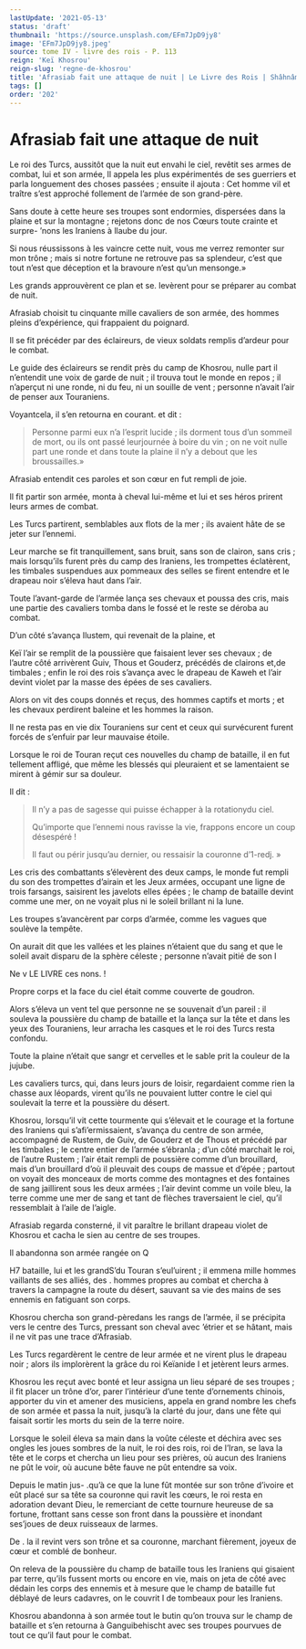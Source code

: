 ```yaml
---
lastUpdate: '2021-05-13'
status: 'draft'
thumbnail: 'https://source.unsplash.com/EFm7JpD9jy8'
image: 'EFm7JpD9jy8.jpeg'
source: tome IV - livre des rois - P. 113
reign: 'Keï Khosrou'
reign-slug: 'regne-de-khosrou'
title: 'Afrasiab fait une attaque de nuit | Le Livre des Rois | Shâhnâmeh'
tags: []
order: '202'
---
```


# Afrasiab fait une attaque de nuit

Le roi des Turcs, aussitôt que la nuit eut envahi le ciel, revêtit ses armes de combat, lui et son armée, Il appela les plus expérimentés de ses guerriers et parla longuement des choses passées ; ensuite il ajouta : Cet homme vil et traître s’est approché follement de l’armée de son grand-père.

Sans doute à cette heure ses troupes sont endormies, dispersées dans la plaine et sur la montagne ; rejetons donc de nos Cœurs toute crainte et surpre-
’nons les Iraniens à llaube du jour.

Si nous réussissons à les vaincre cette nuit, vous me verrez remonter sur mon trône ; mais si notre fortune ne retrouve pas sa splendeur, c’est que tout n’est que déception et la bravoure n’est qu’un mensonge.»

Les grands approuvèrent ce plan et se. levèrent pour se préparer au combat de nuit.

Afrasiab choisit tu cinquante mille cavaliers de son armée, des hommes pleins d’expérience, qui frappaient du poignard.

Il se fit précéder par des éclaireurs, de vieux soldats remplis d’ardeur pour le combat.

Le guide des éclaireurs se rendit près du camp de Khosrou, nulle part il n’entendit une voix de garde de nuit ; il trouva tout le monde en repos ; il n’aperçut ni une ronde, ni du feu, ni un souille de vent ; personne n’avait l’air de penser aux Touraniens.

Voyantcela, il s’en retourna en courant. et dit :

> Personne parmi eux n’a l’esprit lucide ; ils dorment tous d’un sommeil de mort, ou ils ont passé leurjournée à boire du vin ; on ne voit nulle part une ronde et dans toute la plaine il n’y a debout que les broussailles.»

Afrasiab entendit ces paroles et son cœur en fut rempli de joie.

Il fit partir son armée, monta à cheval lui-même et lui et ses héros prirent leurs armes de combat.

Les Turcs partirent, semblables aux flots de la mer ; ils avaient hâte de se jeter sur l’ennemi.

Leur marche se fit tranquillement, sans bruit, sans son de clairon, sans cris ; mais lorsqu’ils furent près du camp des Iraniens, les trompettes éclatèrent, les timbales suspendues aux pommeaux des selles se firent entendre et le drapeau noir s’éleva haut dans l’air.

Toute l’avant-garde de l’armée lança ses chevaux et poussa des cris, mais une partie des cavaliers tomba dans le fossé et le reste se déroba au combat.

D’un côté s’avança Ilustem, qui revenait de la plaine, et

Keï l’air se remplit de la poussière que faisaient lever ses chevaux ; de l’autre côté arrivèrent Guiv, Thous et Gouderz, précédés de clairons et,de timbales ; enfin le roi des rois s’avança avec le drapeau de Kaweh et l’air devint violet par la masse des épées de ses cavaliers.

Alors on vit des coups donnés et reçus, des hommes captifs et morts ; et les chevaux perdirent baleine et les hommes la raison.

Il ne resta pas en vie dix Touraniens sur cent et ceux qui survécurent furent forcés de s’enfuir par leur mauvaise étoile.

Lorsque le roi de Touran reçut ces nouvelles du champ de bataille, il en fut tellement affligé, que même les blessés qui pleuraient et se lamentaient se mirent à gémir sur sa douleur.

Il dit :

> Il n’y a pas de sagesse qui puisse échapper à la rotationydu ciel.
>
> Qu’importe que l’ennemi nous ravisse la vie, frappons encore un coup désespéré !
>
> Il faut ou périr jusqu’au dernier, ou ressaisir la couronne d’1-redj. »

Les cris des combattants s’élevèrent des deux camps, le monde fut rempli du son des trompettes d’airain et les Jeux armées, occupant une ligne de trois farsangs, saisirent les javelots elles épées ; le champ de bataille devint comme une mer, on ne voyait plus ni le soleil brillant ni la lune.

Les troupes s’avancèrent par corps d’armée, comme les vagues que soulève la tempête.

On aurait dit que les vallées et les plaines n’étaient que du sang et que le soleil avait disparu de la sphère céleste ; personne n’avait pitié de son I

Ne v LE LIVRE ces nons. !

Propre corps et la face du ciel était comme couverte de goudron.

Alors s’éleva un vent tel que personne ne se souvenait d’un pareil : il souleva la poussière du champ de bataille et la lança sur la tête et dans les yeux des Touraniens, leur arracha les casques et le roi des Turcs resta confondu.

Toute la plaine n’était que sangr et cervelles et le sable prit la couleur de la jujube.

Les cavaliers turcs, qui, dans leurs jours de loisir, regardaient comme rien la chasse aux léopards, virent qu’ils ne pouvaient lutter contre le ciel qui soulevait la terre et la poussière du désert.

Khosrou, lorsqu’il vit cette tourmente qui s’élevait et le courage et la fortune des Iraniens qui s’afi’ermissaient, s’avança du centre de son armée, accompagné de Rustem, de Guiv, de Gouderz et de Thous et précédé par les timbales ; le centre entier de l’armée s’ébranla ; d’un côté marchait le roi, de l’autre Rustem ; l’air était rempli de poussière comme d’un brouillard, mais d’un brouillard d’où il pleuvait des coups de massue et d’épée ; partout on voyait des monceaux de morts comme des montagnes et des fontaines de sang jaillirent sous les deux armées ; l’air devint comme un voile bleu, la terre comme une mer de sang et tant de flèches traversaient le ciel, qu’il ressemblait à l’aile de l’aigle.

Afrasiab regarda consterné, il vit paraître le brillant drapeau violet de Khosrou et cacha le sien au centre de ses troupes.

Il abandonna son armée rangée on Q

H7 bataille, lui et les grandS’du Touran s’eul’uirent ; il emmena mille hommes vaillants de ses alliés, des . hommes propres au combat et chercha à travers la campagne la route du désert, sauvant sa vie des mains de ses ennemis en fatiguant son corps.

Khosrou chercha son grand-pèredans les rangs de l’armée, il se précipita vers le centre des Turcs, pressant son cheval avec ’étrier et se hâtant, mais il ne vit pas une trace d’Afrasiab.

Les Turcs regardèrent le centre de leur armée et ne virent plus le drapeau noir ; alors ils implorèrent la grâce du roi Keïanide I et jetèrent leurs armes.

Khosrou les reçut avec bonté et leur assigna un lieu séparé de ses troupes ; il fit placer un trône d’or, parer l’intérieur d’une tente d’ornements chinois, apporter du vin et amener des musiciens, appela en grand nombre les chefs de son armée et passa la nuit, jusqu’à la clarté du jour, dans une fête qui faisait sortir les morts du sein de la terre noire.

Lorsque le soleil éleva sa main dans la voûte céleste et déchira avec ses ongles les joues sombres de la nuit, le roi des rois, roi de l’Iran, se lava la tête et le corps et chercha un lieu pour ses prières, où aucun des Iraniens ne pût le voir, où aucune bête fauve ne pût entendre sa voix.

Depuis le matin jus-
.qu’à ce que la lune fût montée sur son trône d’ivoire et eût placé sur sa tête sa couronne qui ravit les cœurs, le roi resta en adoration devant Dieu, le remerciant de cette tournure heureuse de sa fortune, frottant sans cesse son front dans la poussière et inondant ses’joues de deux ruisseaux de larmes.

De . la il revint vers son trône et sa couronne, marchant fièrement, joyeux de cœur et comblé de bonheur.

On releva de la poussière du champ de bataille tous les Iraniens qui gisaient par terre, qu’ils fussent morts ou encore en vie, mais on jeta de côté avec dédain les corps des ennemis et à mesure que le champ de bataille fut déblayé de leurs cadavres, on le couvrit I de tombeaux pour les Iraniens.

Khosrou abandonna à son armée tout le butin qu’on trouva sur le champ de bataille et s’en retourna à Ganguibehischt avec ses troupes pourvues de tout ce qu’il faut pour le combat.
